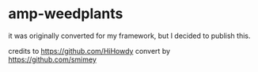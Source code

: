 # amp-weedplants
it was originally converted for my framework, but I decided to publish this. 

credits to https://github.com/HiHowdy
convert by https://github.com/smimey
